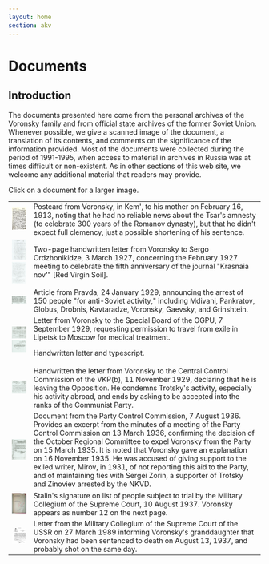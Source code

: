 ```yaml
---
layout: home
section: akv
---
```


# Documents
## Introduction

The documents presented here come from the personal archives of the Voronsky family and from
official state archives of the former Soviet Union. Whenever possible, we give a scanned image
of the document, a translation of its contents, and comments on the significance of the
information provided. Most of the documents were collected during the period of 1991-1995,
when access to material in archives in Russia was at times difficult or non-existent.
As in other sections of this web site, we welcome any additional material that readers may provide.

Click on a document for a larger image.
<table>
	<tr>
		<td>
			<a href="Pages/DocPostcard1913.html"><img src="Documents/AKVotkrytka1913tn.jpg" alt="Postcard, 1913"></a>
		</td>
		<td>Postcard from Voronsky, in Kem', to his mother on February 16, 1913, noting that he had no reliable news about the Tsar's amnesty (to celebrate 300 years of the Romanov dynasty), but that he didn't expect full clemency, just a possible shortening of his sentence.</td>
    </tr>
	<tr>
        <td>
                <a href="Pages/DocAKV_SO270303a.html"><img src="Documents/AKV_SO270303a_tn.jpg"></a>
                <a href="Pages/DocAKV_SO270303b.html"><img src="Documents/AKV_SO270303b_tn.jpg"></a>
        </td>
        <td>
            Two-page handwritten letter from Voronsky to Sergo Ordzhonikidze, 3 March 1927,
            concerning the February 1927 meeting to celebrate the fifth anniversary of the
            journal &quot;Krasnaia nov'&quot; [Red Virgin Soil].
        </td>
    </tr>	
    <tr>
        <td><a href="Pages/DocPravda1929.html"><img src="Documents/Pravda290124tn.jpg"></a></td>
        <td>
            Article from Pravda, 24 January 1929, announcing the arrest of 150 people
            &quot;for anti-Soviet activity,&quot; including Mdivani, Pankratov, Globus,
            Drobnis, Kavtaradze, Voronsky, Gaevsky, and Grinshtein.
        </td>
    </tr>
    <tr>
        <td>
                <a href="Pages/DocAKV_OGPU290907a.html"><img src="Documents/AKV_OGPU290907tn.jpg"></a>
                <a href="Pages/DocAKV_OGPU290907b.html"><img src="Documents/AKV_OGPU290907tn2.jpg"></a>
        </td>
        <td>Letter from Voronsky to the Special Board of the OGPU, 7 September 1929, requesting permission to travel from exile in Lipetsk to Moscow for medical treatment.
            <p>Handwritten letter and typescript.</p>
        </td>
    </tr>
    <tr>
        <td>
                <a href="Pages/DocAKV_TsKK291111.html"><img src="Documents/AKV_TsKK2911tn.jpg" alt="Letter to Central Control Commission 11/11/29"></a>
        </td>
        <td>
            Handwritten the letter from Voronsky to the Central Control Commission of the VKP(b), 11 November 1929,
            declaring that he is leaving the Opposition. He condemns Trotsky's activity,
            especially his activity abroad, and ends by asking to be accepted into the ranks
            of the Communist Party.
        </td>
    </tr>
    <tr>
        <td>
                <a href="Pages/DocKPK360807.html"><img src="Documents/KPK360807tn.jpg"></a>
        </td>
        <td>
            Document from the Party Control Commission, 7 August 1936. Provides an excerpt
            from the minutes of a meeting of the Party Control Commission on 13 March 1936,
            confirming the decision of the October Regional Committee to expel Voronsky from
            the Party on 15 March 1935. It is noted that Voronsky gave an explanation on
            16 November 1935. He was accused of giving support to the exiled writer, Mirov,
            in 1931, of not reporting this aid to the Party, and of maintaining ties with
            Sergei Zorin, a supporter of Trotsky and Zinoviev arrested by the NKVD.
        </td>
    </tr>
    <tr>
        <td>
                <a href="Pages/DocAKV_List_Moscow370810.html"><img src="Documents/List_MoscowT02-195_120.jpg"></a>
        </td>
        <td>
            Stalin's signature on list of people subject to trial by the Military Collegium
            of the Supreme Court, 10 August 1937. Voronsky appears as number 12 on the next page.
        </td>
    </tr>
    <tr>
        <td>
            <a href="Pages/DocVoenK89.html"><img src="Documents/VoenK89tn.jpg"></a>
        </td>
        <td>
            Letter from the Military Collegium of the Supreme Court of the USSR on 27 March 1989
            informing Voronsky's granddaughter that Voronsky had been sentenced to death on
            August 13, 1937, and probably shot on the same day.
        </td>
    </tr>
</table>
